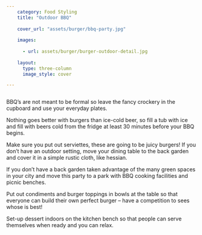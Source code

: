 ```yaml
---
    category: Food Styling
    title: "Outdoor BBQ"
    
    cover_url: "assets/burger/bbq-party.jpg"
    
    images:
    
      - url: assets/burger/burger-outdoor-detail.jpg
    
    layout:
      type: three-column
      image_style: cover

---
```


<img data-media-id="images:1">

BBQ’s are not meant to be formal so leave the fancy crockery in the cupboard and use your everyday plates.

Nothing goes better with burgers than ice-cold beer, so fill a tub with ice and fill with beers cold from the fridge at least 30 minutes before your BBQ begins.

Make sure you put out serviettes, these are going to be juicy burgers!
If you don’t have an outdoor setting, move your dining table to the back garden and cover it in a simple rustic cloth, like hessian.

If you don’t have a back garden taken advantage of the many green spaces in your city and move this party to a park with BBQ cooking facilities and picnic benches.

Put out condiments and burger toppings in bowls at the table so that everyone can build their own perfect burger – have a competition to sees whose is best!  

Set-up dessert indoors on the kitchen bench so that people can serve themselves when ready and you can relax.
